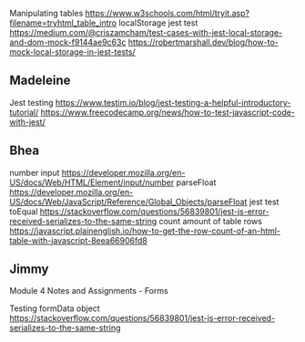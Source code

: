Manipulating tables
https://www.w3schools.com/html/tryit.asp?filename=tryhtml_table_intro
localStorage jest test
https://medium.com/@criszamcham/test-cases-with-jest-local-storage-and-dom-mock-f9144ae9c63c
https://robertmarshall.dev/blog/how-to-mock-local-storage-in-jest-tests/


## Madeleine
Jest testing
https://www.testim.io/blog/jest-testing-a-helpful-introductory-tutorial/
https://www.freecodecamp.org/news/how-to-test-javascript-code-with-jest/


## Bhea
number input
https://developer.mozilla.org/en-US/docs/Web/HTML/Element/input/number
parseFloat
https://developer.mozilla.org/en-US/docs/Web/JavaScript/Reference/Global_Objects/parseFloat
jest test toEqual
https://stackoverflow.com/questions/56839801/jest-js-error-received-serializes-to-the-same-string
count amount of table rows
https://javascript.plainenglish.io/how-to-get-the-row-count-of-an-html-table-with-javascript-8eea66906fd8
## Jimmy
Module 4 Notes and Assignments - Forms

Testing formData object
https://stackoverflow.com/questions/56839801/jest-js-error-received-serializes-to-the-same-string

